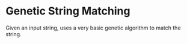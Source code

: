 # Genetic String Matching

Given an input string, uses a very basic genetic algorithm to match the string.

